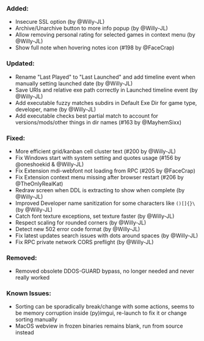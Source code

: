 ### Added:
- Insecure SSL option (by @Willy-JL)
- Archive/Unarchive button to more info popup (by @Willy-JL)
- Allow removing personal rating for selected games in context menu (by @Willy-JL)
- Show full note when hovering notes icon (#198 by @FaceCrap)

### Updated:
- Rename "Last Played" to "Last Launched" and add timeline event when manually setting launched date (by @Willy-JL)
- Save URIs and relative exe path correctly in Launched timeline event (by @Willy-JL)
- Add executable fuzzy matches subdirs in Default Exe Dir for game type, developer, name (by @Willy-JL)
- Add executable checks best partial match to account for versions/mods/other things in dir names (#163 by @MayhemSixx)

### Fixed:
- More efficient grid/kanban cell cluster text (#200 by @Willy-JL)
- Fix Windows start with system setting and quotes usage (#156 by @oneshoekid & @Willy-JL)
- Fix Extension mdi-webfont not loading from RPC (#205 by @FaceCrap)
- Fix Extension context menu missing after browser restart (#206 by @TheOnlyRealKat)
- Redraw screen when DDL is extracting to show when complete (by @Willy-JL)
- Improved Developer name sanitization for some characters like `()[]{}\` (by @Willy-JL)
- Catch font texture exceptions, set texture faster (by @Willy-JL)
- Respect scaling for rounded corners (by @Willy-JL)
- Detect new 502 error code format (by @Willy-JL)
- Fix latest updates search issues with dots around spaces (by @Willy-JL)
- Fix RPC private network CORS preflight (by @Willy-JL)

### Removed:
- Removed obsolete DDOS-GUARD bypass, no longer needed and never really worked

### Known Issues:
- Sorting can be sporadically break/change with some actions, seems to be memory corruption inside (py)imgui, re-launch to fix it or change sorting manually
- MacOS webview in frozen binaries remains blank, run from source instead
